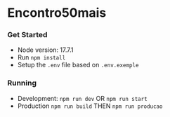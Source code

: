 # Encontro50mais

### Get Started
- Node version: 17.7.1
- Run `npm install`
- Setup the `.env` file based on `.env.exemple`

### Running
- Development:
`npm run dev`
OR
`npm run start`
- Production
`npm run build`
THEN
`npm run producao`
